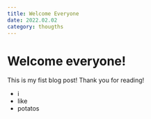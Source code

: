 ```yaml
---
title: Welcome Everyone
date: 2022.02.02
category: thougths
---
```


# Welcome everyone!

This is my fist blog post!
Thank you for reading!

- i
- like
- potatos
